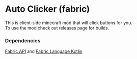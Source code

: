 # Auto Clicker (fabric)
This is client-side minecraft mod that will click buttons for you.<br>
To use the mod check out releases page for builds.

### Dependencies
[Fabric API](https://modrinth.com/mod/fabric-api) and [Fabric Language Kotlin](https://modrinth.com/mod/fabric-language-kotlin)